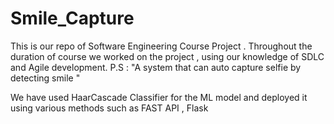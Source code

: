 # Smile_Capture
This is our repo of Software Engineering Course Project . Throughout the duration of course we worked on the project , using our knowledge of SDLC and Agile development.
P.S : "A system that can auto capture selfie by detecting smile "

We have used HaarCascade Classifier for the ML model and deployed it using various methods such as FAST API , Flask 

